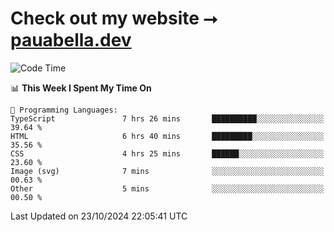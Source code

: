 # Check out my website ⭢ [pauabella.dev](https://pauabella.dev)

<!--START_SECTION:waka-->
![Code Time](http://img.shields.io/badge/Code%20Time-3%2C817%20hrs%2022%20mins-blue)

📊 **This Week I Spent My Time On** 

```text
💬 Programming Languages: 
TypeScript               7 hrs 26 mins       ██████████░░░░░░░░░░░░░░░   39.64 % 
HTML                     6 hrs 40 mins       █████████░░░░░░░░░░░░░░░░   35.56 % 
CSS                      4 hrs 25 mins       ██████░░░░░░░░░░░░░░░░░░░   23.60 % 
Image (svg)              7 mins              ░░░░░░░░░░░░░░░░░░░░░░░░░   00.63 % 
Other                    5 mins              ░░░░░░░░░░░░░░░░░░░░░░░░░   00.50 % 
```


 Last Updated on 23/10/2024 22:05:41 UTC
<!--END_SECTION:waka-->
